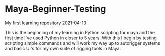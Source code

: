 # Maya-Beginner-Testing
My first learning repository 2021-04-13

This is the beginning of my learning in Python scripting for maya and the first time I've used Python in closer to 5 years. With this I begin by testing scripting simple commands and will work my way up to autorigger systems and basic UI's for my own suite of rigging tools in Maya.
